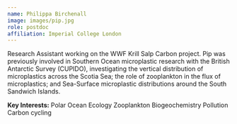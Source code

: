 ```yaml
---
name: Philippa Birchenall
image: images/pip.jpg
role: postdoc
affiliation: Imperial College London
---
```


Research Assistant working on the WWF Krill Salp Carbon project. Pip was previously involved in Southern Ocean microplastic research with the British Antarctic Survey (CUPIDO), investigating the vertical distribution of microplastics across the Scotia Sea; the role of zooplankton in the flux of microplastics; and Sea-Surface microplastic distributions around the South Sandwich Islands.

**Key Interests:**
Polar Ocean Ecology
Zooplankton
Biogeochemistry
Pollution
Carbon cycling